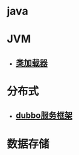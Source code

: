 

# java

# JVM

- ## [类加载器]()

# 分布式

- ## [dubbo服务框架](https://github.com/MrGodHe/doc/blob/master/%E5%88%86%E5%B8%83%E5%BC%8F/dubbo.md)

# 数据存储

